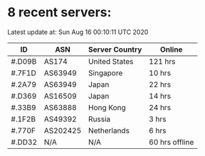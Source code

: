 # 8 recent servers:

Latest update at: Sun Aug 16 00:10:11 UTC 2020

| ID | ASN | Server Country | Online |
| -- | --- | -------------- | ------ |
| #.D09B | AS174 | United States | 121 hrs |
| #.7F1D | AS63949 | Singapore | 10 hrs |
| #.2A79 | AS63949 | Japan | 22 hrs |
| #.D369 | AS16509 | Japan | 14 hrs |
| #.33B9 | AS63888 | Hong Kong | 24 hrs |
| #.1F2B | AS49392 | Russia | 3 hrs |
| #.770F | AS202425 | Netherlands | 6 hrs |
| #.DD32 | N/A | N/A | 60 hrs offline |

